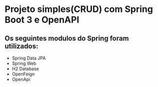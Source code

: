 # Projeto simples(CRUD) com Spring Boot 3 e OpenAPI

##  Os seguintes modulos do Spring foram utilizados:
  - Spring Data JPA
  - Spring Web
  - H2 Database
  - OpenFeign
  - OpenApi
